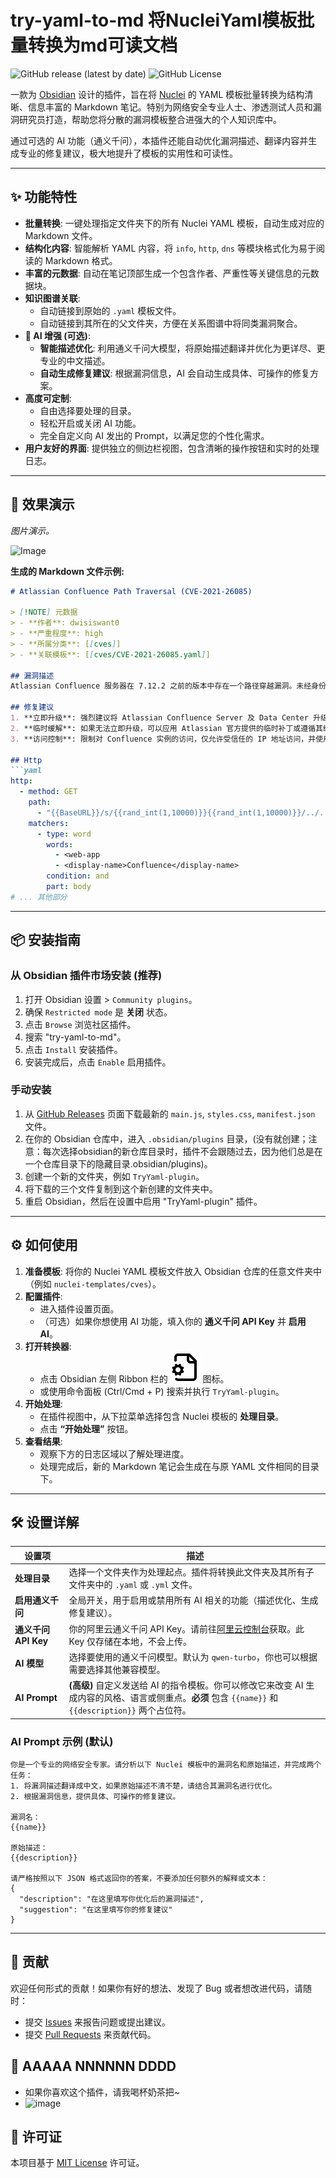 # try-yaml-to-md 将NucleiYaml模板批量转换为md可读文档

![GitHub release (latest by date)](https://img.shields.io/github/v/release/dringer123/TryYaml-plugin-for-obsidian)
![GitHub License](https://img.shields.io/github/license/dringer123/TryYaml-plugin-for-obsidian)

一款为 [Obsidian](https://obsidian.md) 设计的插件，旨在将 [Nuclei](https://github.com/projectdiscovery/nuclei) 的 YAML 模板批量转换为结构清晰、信息丰富的 Markdown 笔记。特别为网络安全专业人士、渗透测试人员和漏洞研究员打造，帮助您将分散的漏洞模板整合进强大的个人知识库中。

通过可选的 AI 功能（通义千问），本插件还能自动优化漏洞描述、翻译内容并生成专业的修复建议，极大地提升了模板的实用性和可读性。

---

## ✨ 功能特性

-   **批量转换**: 一键处理指定文件夹下的所有 Nuclei YAML 模板，自动生成对应的 Markdown 文件。
-   **结构化内容**: 智能解析 YAML 内容，将 `info`, `http`, `dns` 等模块格式化为易于阅读的 Markdown 格式。
-   **丰富的元数据**: 自动在笔记顶部生成一个包含作者、严重性等关键信息的元数据块。
-   **知识图谱关联**:
    -   自动链接到原始的 `.yaml` 模板文件。
    -   自动链接到其所在的父文件夹，方便在关系图谱中将同类漏洞聚合。
-   **🤖 AI 增强 (可选)**:
    -   **智能描述优化**: 利用通义千问大模型，将原始描述翻译并优化为更详尽、更专业的中文描述。
    -   **自动生成修复建议**: 根据漏洞信息，AI 会自动生成具体、可操作的修复方案。
-   **高度可定制**:
    -   自由选择要处理的目录。
    -   轻松开启或关闭 AI 功能。
    -   完全自定义向 AI 发出的 Prompt，以满足您的个性化需求。
-   **用户友好的界面**: 提供独立的侧边栏视图，包含清晰的操作按钮和实时的处理日志。

---

## 🚀 效果演示

*图片演示。*

![Image](https://github.com/user-attachments/assets/0c7921d8-f131-4ac1-97ad-d85c82fccbf9)

**生成的 Markdown 文件示例:**

```markdown
# Atlassian Confluence Path Traversal (CVE-2021-26085)

> [!NOTE] 元数据
> - **作者**: dwisiswant0
> - **严重程度**: high
> - **所属分类**: [[cves]]
> - **关联模板**: [[cves/CVE-2021-26085.yaml]]

## 漏洞描述
Atlassian Confluence 服务器在 7.12.2 之前的版本中存在一个路径穿越漏洞。未经身份验证的远程攻击者可利用此漏洞通过特制的 URI 访问 `/WEB-INF/web.xml` 文件，获取敏感配置信息，进而可能导致进一步的攻击。

## 修复建议
1. **立即升级**: 强烈建议将 Atlassian Confluence Server 及 Data Center 升级到 7.12.3 或更高版本以修复此漏洞。
2. **临时缓解**: 如果无法立即升级，可以应用 Atlassian 官方提供的临时补丁或遵循其缓解指南进行操作。
3. **访问控制**: 限制对 Confluence 实例的访问，仅允许受信任的 IP 地址访问，并使用 Web 应用防火墙（WAF）来过滤恶意请求。

## Http
```yaml
http:
  - method: GET
    path:
      - "{{BaseURL}}/s/{{rand_int(1,10000)}}{{rand_int(1,10000)}}/../../../../WEB-INF/web.xml"
    matchers:
      - type: word
        words:
          - <web-app
          - <display-name>Confluence</display-name>
        condition: and
        part: body
# ... 其他部分
```

---

## 📦 安装指南

### 从 Obsidian 插件市场安装 (推荐)

1.  打开 Obsidian 设置 > `Community plugins`。
2.  确保 `Restricted mode` 是 **关闭** 状态。
3.  点击 `Browse` 浏览社区插件。
4.  搜索 "try-yaml-to-md"。
5.  点击 `Install` 安装插件。
6.  安装完成后，点击 `Enable` 启用插件。

### 手动安装

1.  从 [GitHub Releases](https://github.com/dringer123/TryYaml-plugin-for-obsidian/releases) 页面下载最新的 `main.js`, `styles.css`, `manifest.json` 文件。
2.  在你的 Obsidian 仓库中，进入 `.obsidian/plugins` 目录，(没有就创建；注意：每次选择obsidian的新仓库目录时，插件不会跟随过去，因为他们总是在一个仓库目录下的隐藏目录.obsidian/plugins)。
3.  创建一个新的文件夹，例如 `TryYaml-plugin`。
4.  将下载的三个文件复制到这个新创建的文件夹中。
5.  重启 Obsidian，然后在设置中启用 "TryYaml-plugin" 插件。

---

## ⚙️ 如何使用

1.  **准备模板**: 将你的 Nuclei YAML 模板文件放入 Obsidian 仓库的任意文件夹中（例如 `nuclei-templates/cves`）。
2.  **配置插件**:
    -   进入插件设置页面。
    -   （可选）如果你想使用 AI 功能，填入你的 **通义千问 API Key** 并 **启用 AI**。
3.  **打开转换器**:
    -   点击 Obsidian 左侧 Ribbon 栏的 ![图标](https://raw.githubusercontent.com/lucide-icons/lucide/master/icons/file-cog.svg) 图标。
    -   或使用命令面板 (Ctrl/Cmd + P) 搜索并执行 `TryYaml-plugin`。
4.  **开始处理**:
    -   在插件视图中，从下拉菜单选择包含 Nuclei 模板的 **处理目录**。
    -   点击 **“开始处理”** 按钮。
5.  **查看结果**:
    -   观察下方的日志区域以了解处理进度。
    -   处理完成后，新的 Markdown 笔记会生成在与原 YAML 文件相同的目录下。

---

## 🛠️ 设置详解

| 设置项                 | 描述                                                                                                                                                               |
| ---------------------- | ------------------------------------------------------------------------------------------------------------------------------------------------------------------ |
| **处理目录**           | 选择一个文件夹作为处理起点。插件将转换此文件夹及其所有子文件夹中的 `.yaml` 或 `.yml` 文件。                                                                            |
| **启用通义千问**       | 全局开关，用于启用或禁用所有 AI 相关的功能（描述优化、生成修复建议）。                                                                                                   |
| **通义千问 API Key**   | 你的阿里云通义千问 API Key。请前往[阿里云控制台](https://dashscope.console.aliyun.com/apiKey)获取。此 Key 仅存储在本地，不会上传。                                     |
| **AI 模型**            | 选择要使用的通义千问模型。默认为 `qwen-turbo`，你也可以根据需要选择其他兼容模型。                                                                                      |
| **AI Prompt**          | **(高级)** 自定义发送给 AI 的指令模板。你可以修改它来改变 AI 生成内容的风格、语言或侧重点。**必须** 包含 `{{name}}` 和 `{{description}}` 两个占位符。 |

### AI Prompt 示例 (默认)

```text
你是一个专业的网络安全专家。请分析以下 Nuclei 模板中的漏洞名和原始描述，并完成两个任务：
1. 将漏洞描述翻译成中文，如果原始描述不清不楚，请结合其漏洞名进行优化。
2. 根据漏洞信息，提供具体、可操作的修复建议。

漏洞名：
{{name}}

原始描述：
{{description}}

请严格按照以下 JSON 格式返回你的答案，不要添加任何额外的解释或文本：
{
  "description": "在这里填写你优化后的漏洞描述",
  "suggestion": "在这里填写你的修复建议"
}
```

---

## 🤝 贡献

欢迎任何形式的贡献！如果你有好的想法、发现了 Bug 或者想改进代码，请随时：

-   提交 [Issues](https://github.com/dringer123/TryYaml-plugin-for-obsidian/issues) 来报告问题或提出建议。
-   提交 [Pull Requests](https://github.com/dringer123/TryYaml-plugin-for-obsidian/pulls) 来贡献代码。
## 🤝  AAAAA NNNNNN  DDDD
-   如果你喜欢这个插件，请我喝杯奶茶把~
-   ![image](https://github.com/user-attachments/assets/3321a0a2-2d1d-4a12-9601-0f5c5acb988c)
## 📄 许可证

本项目基于 [MIT License](./LICENSE) 许可证。
